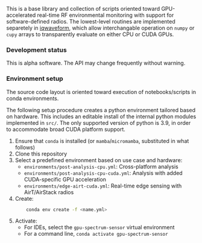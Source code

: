 This is a base library and collection of scripts oriented toward GPU-accelerated real-time RF environmental monitoring with support for software-defined radios. The lowest-level routines are implemented separetely in [iqwaveform](https://github.com/dgkuester/iqwaveform), which allow interchangable operation on `numpy` or `cupy` arrays to transparently evaluate on either CPU or CUDA GPUs.  

### Development status
This is alpha software. The API may change frequently without warning.

### Environment setup
The source code layout is oriented toward execution of notebooks/scripts in conda environments.

The following setup procedure creates a python environment tailored based on hardware. This includes an editable install of the internal python modules implemented in `src/`. The only supported version of python is 3.9, in order to accommodate broad CUDA platform support. 

1. Ensure that `conda` is installed (or `mamba`/`micromamba`, substituted in what follows)
2. Clone this repository
3. Select a predefined environment based on use case and hardware:
    - `environments/post-analysis-cpu.yml`: Cross-platform analysis
    - `environments/post-analysis-cpu-cuda.yml`: Analysis with added CUDA-specific GPU acceleration
    - `environments/edge-airt-cuda.yml`: Real-time edge sensing with AirT/AirStack radios
4. Create:
    ```sh
        conda env create -f <name.yml>
    ```
4. Activate:
    - For IDEs, select the `gpu-spectrum-sensor` virtual environment 
    - For a command line, `conda activate gpu-spectrum-sensor`